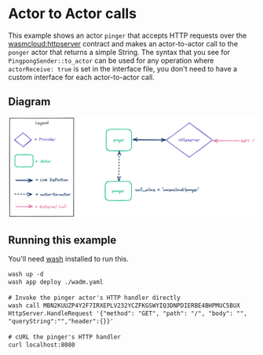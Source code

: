# Actor to Actor calls

This example shows an actor `pinger` that accepts HTTP requests over the [wasmcloud:httpserver](https://crates.io/crates/wasmcloud-interface-httpserver) contract and makes an actor-to-actor call to the `ponger` actor that returns a simple String. The syntax that you see for `PingpongSender::to_actor` can be used for any operation where `actorReceive: true` is set in the interface file, you don't need to have a custom interface for each actor-to-actor call.

## Diagram

![pinger ponger architecture diagram](./pingerponger.png)

## Running this example

You'll need [wash](https://wasmcloud.com/docs/installation) installed to run this.

```
wash up -d
wash app deploy ./wadm.yaml

# Invoke the pinger actor's HTTP handler directly
wash call MBN2KUUZP4Y2F7IRXEPLV232YCZFKGSWYIQ3DNPDIERBE4BHPMUC5BUX HttpServer.HandleRequest '{"method": "GET", "path": "/", "body": "", "queryString":"","header":{}}'

# cURL the pinger's HTTP handler
curl localhost:8080
```

